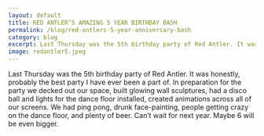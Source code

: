 ```yaml
---              
layout: default
title: RED ANTLER’S AMAZING 5 YEAR BIRTHDAY BASH
permalink: /blog/red-antlers-5-year-anniversary-bash
category: blog
excerpt: Last Thursday was the 5th birthday party of Red Antler. It was honestly, probably the best party I have ever been a part of.
image: redantler5.jpeg
---
```

Last Thursday was the 5th birthday party of Red Antler. It was honestly, probably the best party I have ever been a part of. In preparation for the party we decked out our space, built glowing wall sculptures, had a disco ball and lights for the dance floor installed, created animations across all of our screens. We had ping pong, drunk face-painting, people getting crazy on the dance floor, and plenty of beer. Can’t wait for next year. Maybe 6 will be even bigger.

